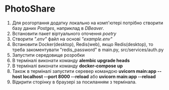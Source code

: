 # PhotoShare
1. Для розгортання додатку локально на комп'ютері потрібно створити базу даних *Postges*, наприклад в *DBeaver*.
2. Встановити пакет віртуального оточення *poetry*
3. Створити *".env"* файл на основі *"example.env"*
4. Встановити Docker(desktop), Redis(web), якщо Redis(desktop), то треба закоментувати "redis_password" в main.py, src/services/auth.py
5. Запустити середовище розробки 
6. В терміналі виконати команду **alembic upgrade heads**
7. В терміналі виконати команду **docker-compose up**
8. Також в терміналі запустити серевер командою **uvicorn main:app --host localhost --port 8000 --reload** або **uvicorn main:app --reload**
9. Відкрити сторінку в браузері за посиланням з термінала.
